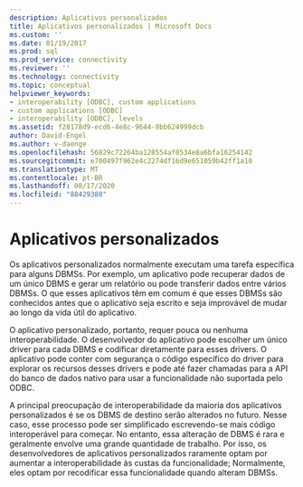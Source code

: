 ```yaml
---
description: Aplicativos personalizados
title: Aplicativos personalizados | Microsoft Docs
ms.custom: ''
ms.date: 01/19/2017
ms.prod: sql
ms.prod_service: connectivity
ms.reviewer: ''
ms.technology: connectivity
ms.topic: conceptual
helpviewer_keywords:
- interoperability [ODBC], custom applications
- custom applications [ODBC]
- interoperability [ODBC], levels
ms.assetid: f28178d9-ecd6-4e8c-9644-9bb624999dcb
author: David-Engel
ms.author: v-daenge
ms.openlocfilehash: 56829c72264ba128554af0534e8a6bfa16254142
ms.sourcegitcommit: e700497f962e4c2274df16d9e651059b42ff1a10
ms.translationtype: MT
ms.contentlocale: pt-BR
ms.lasthandoff: 08/17/2020
ms.locfileid: "88429388"
---
```

# <a name="custom-applications"></a>Aplicativos personalizados
Os aplicativos personalizados normalmente executam uma tarefa específica para alguns DBMSs. Por exemplo, um aplicativo pode recuperar dados de um único DBMS e gerar um relatório ou pode transferir dados entre vários DBMSs. O que esses aplicativos têm em comum é que esses DBMSs são conhecidos antes que o aplicativo seja escrito e seja improvável de mudar ao longo da vida útil do aplicativo.  
  
 O aplicativo personalizado, portanto, requer pouca ou nenhuma interoperabilidade. O desenvolvedor do aplicativo pode escolher um único driver para cada DBMS e codificar diretamente para esses drivers. O aplicativo pode conter com segurança o código específico do driver para explorar os recursos desses drivers e pode até fazer chamadas para a API do banco de dados nativo para usar a funcionalidade não suportada pelo ODBC.  
  
 A principal preocupação de interoperabilidade da maioria dos aplicativos personalizados é se os DBMS de destino serão alterados no futuro. Nesse caso, esse processo pode ser simplificado escrevendo-se mais código interoperável para começar. No entanto, essa alteração de DBMS é rara e geralmente envolve uma grande quantidade de trabalho. Por isso, os desenvolvedores de aplicativos personalizados raramente optam por aumentar a interoperabilidade às custas da funcionalidade; Normalmente, eles optam por recodificar essa funcionalidade quando alteram DBMSs.
